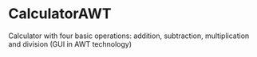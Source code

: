 # CalculatorAWT
Calculator with four basic operations: addition, subtraction, multiplication  and division (GUI in AWT technology)
